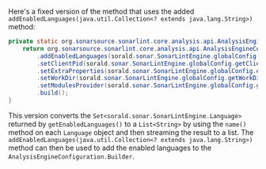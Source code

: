 Here's a fixed version of the method that uses the added `addEnabledLanguages(java.util.Collection<? extends java.lang.String>)` method:

```java
private static org.sonarsource.sonarlint.core.analysis.api.AnalysisEngineConfiguration buildAnalysisEngineConfiguration() {
    return org.sonarsource.sonarlint.core.analysis.api.AnalysisEngineConfiguration.builder()
        .addEnabledLanguages(sorald.sonar.SonarLintEngine.globalConfig.getEnabledLanguages().stream().map(lang -> lang.name()).collect(Collectors.toList()))
        .setClientPid(sorald.sonar.SonarLintEngine.globalConfig.getClientPid())
        .setExtraProperties(sorald.sonar.SonarLintEngine.globalConfig.extraProperties())
        .setWorkDir(sorald.sonar.SonarLintEngine.globalConfig.getWorkDir())
        .setModulesProvider(sorald.sonar.SonarLintEngine.globalConfig.getModulesProvider())
        .build();
}
```

This version converts the `Set<sorald.sonar.SonarLintEngine.Language>` returned by `getEnabledLanguages()` to a `List<String>` by using the `name()` method on each `Language` object and then streaming the result to a list. The `addEnabledLanguages(java.util.Collection<? extends java.lang.String>)` method can then be used to add the enabled languages to the `AnalysisEngineConfiguration.Builder`.